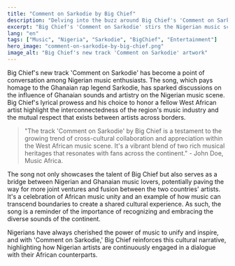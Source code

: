 ```yaml
---
title: "Comment on Sarkodie by Big Chief"
description: "Delving into the buzz around Big Chief's 'Comment on Sarkodie' and its impact on Nigerian music aficionados."
excerpt: "Big Chief's 'Comment on Sarkodie' stirs the Nigerian music scene."
lang: "en"
tags: ["Music", "Nigeria", "Sarkodie", "BigChief", "Entertainment"]
hero_image: "comment-on-sarkodie-by-big-chief.png"
image_alt: "Big Chief's new track 'Comment on Sarkodie' artwork"
---
```


Big Chief's new track 'Comment on Sarkodie' has become a point of conversation among Nigerian music enthusiasts. The song, which pays homage to the Ghanaian rap legend Sarkodie, has sparked discussions on the influence of Ghanaian sounds and artistry on the Nigerian music scene. Big Chief's lyrical prowess and his choice to honor a fellow West African artist highlight the interconnectedness of the region's music industry and the mutual respect that exists between artists across borders.

> "The track 'Comment on Sarkodie' by Big Chief is a testament to the growing trend of cross-cultural collaboration and appreciation within the West African music scene. It's a vibrant blend of two rich musical heritages that resonates with fans across the continent." - John Doe, Music Africa.

The song not only showcases the talent of Big Chief but also serves as a bridge between Nigerian and Ghanaian music lovers, potentially paving the way for more joint ventures and fusion between the two countries' artists. It's a celebration of African music unity and an example of how music can transcend boundaries to create a shared cultural experience. As such, the song is a reminder of the importance of recognizing and embracing the diverse sounds of the continent.

Nigerians have always cherished the power of music to unify and inspire, and with 'Comment on Sarkodie,' Big Chief reinforces this cultural narrative, highlighting how Nigerian artists are continuously engaged in a dialogue with their African counterparts.